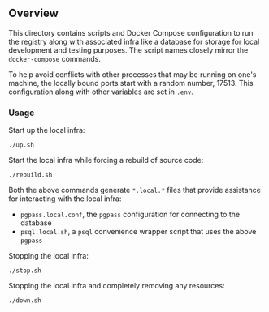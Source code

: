 ## Overview

This directory contains scripts and Docker Compose configuration to run the registry along with associated infra like
a database for storage for local development and testing purposes. The script names closely mirror the `docker-compose`
commands.

To help avoid conflicts with other processes that may be running on one's machine, the locally bound ports start with a
random number, 17513. This configuration along with other variables are set in `.env`.

### Usage

Start up the local infra:

```
./up.sh
```

Start the local infra while forcing a rebuild of source code:

```
./rebuild.sh
```

Both the above commands generate `*.local.*` files that provide assistance for interacting with the local infra:

- `pgpass.local.conf`, the `pgpass` configuration for connecting to the database
- `psql.local.sh`, a `psql` convenience wrapper script that uses the above `pgpass`


Stopping the local infra:

```
./stop.sh
```

Stopping the local infra and completely removing any resources:

```
./down.sh
```
